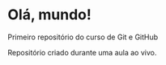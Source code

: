 # Olá, mundo!

Primeiro repositório do curso de Git e GitHub

Repositório criado durante uma aula ao vivo.
